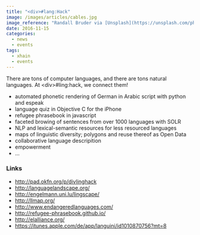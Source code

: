 ```yaml
---
title: "<div>#lang:Hack"
image: /images/articles/cables.jpg
image_reference: "Randall Bruder via [Unsplash](https://unsplash.com/photos/3_I4NVI9d1k) ([CC0](https://creativecommons.org/publicdomain/zero/1.0/deed.de))"
date: 2016-11-15
categories:
  - news
  - events
tags:
  - xhain
  - events
---
```


There are tons of computer languages, and there are tons natural languages. At \<div\>#ling:hack, we connect them!

<!--more-->

- automated phonetic rendering of German in Arabic script with python
  and espeak
- language quiz in Objective C for the iPhone
- refugee phrasebook in javascript
- faceted browing of sentences from over 1000 languages with SOLR
- NLP and lexical-semantic resources for less resourced languages
- maps of linguistic diversity; polygons and reuse thereof as Open Data
- collaborative language descripition
- empowerment
- ...

### Links

* http://pad.okfn.org/p/divlinghack
* http://languagelandscape.org/
* http://engelmann.uni.lu/lingscape/
* http://llmap.org/
* http://www.endangeredlanguages.com/
* http://refugee-phrasebook.github.io/
* http://elalliance.org/
* https://itunes.apple.com/de/app/languini/id1010870756?mt=8
